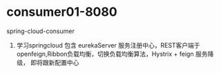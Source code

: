 # consumer01-8080
spring-cloud-consumer
1. 学习springcloud
   包含 eurekaServer 服务注册中心，REST客户端于openfeign,Ribbon负载均衡，切换负载均衡算法，Hystrix + feign 服务降级，
   即将跟新配置中心
